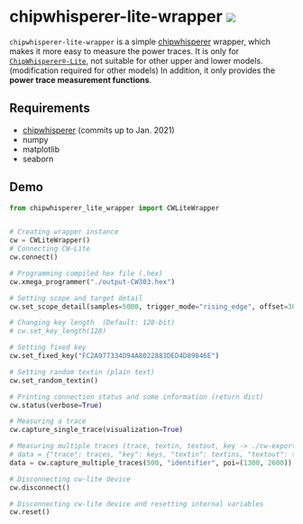 # chipwhisperer-lite-wrapper <img src="https://img.shields.io/badge/Code%20line-0.4k-f39fff"></img>
`chipwhisperer-lite-wrapper` is a simple [chipwhisperer](https://github.com/newaetech/chipwhisperer) wrapper, 
which makes it more easy to measure the power traces.
It is only for [`ChipWhisperer®-Lite`](https://rtfm.newae.com/Capture/ChipWhisperer-Lite/), not suitable for other upper and lower models.
(modification required for other models) 
In addition, it only provides the **power trace measurement functions**.

## Requirements
* [chipwhisperer](https://github.com/newaetech/chipwhisperer) (commits up to Jan. 2021)
* numpy
* matplotlib
* seaborn

## Demo
```python
from chipwhisperer_lite_wrapper import CWLiteWrapper


# Creating wrapper instance
cw = CWLiteWrapper()
# Connecting CW-Lite
cw.connect()

# Programming compiled hex file (.hex)
cw.xmega_programmer("./output-CW303.hex")

# Setting scope and target detail
cw.set_scope_detail(samples=5000, trigger_mode="rising_edge", offset=300, scale="clkgen_x4")

# Changing key length  (Default: 128-bit)
# cw.set_key_length(128)

# Setting fixed key
cw.set_fixed_key("FC2A977334D94A8022883DED4D89846E")

# Setting random textin (plain text)
cw.set_random_textin()

# Printing connection status and some information (return dict)
cw.status(verbose=True)

# Measuring a trace
cw.capture_single_trace(visualization=True)

# Measuring multiple traces (trace, textin, textout, key -> ./cw-export/identifier-DATE-trace.npy, ...)
# data = {"trace": traces, "key": keys, "textin": textins, "textout": textouts}
data = cw.capture_multiple_traces(500, "identifier", poi=(1300, 2600))

# Disconnecting cw-lite device
cw.disconnect()

# Disconnecting cw-lite device and resetting internal variables
cw.reset()
```
